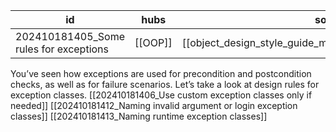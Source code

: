 
| id                                     | hubs    | source                                                     |
| -------------------------------------- | ------- | ---------------------------------------------------------- |
| 202410181405_Some rules for exceptions | [[OOP]] | [[object_design_style_guide_matthias_noback.pdf#page=163]] |
You’ve seen how exceptions are used for precondition and postcondition checks, as well as for failure scenarios. Let’s take a look at design rules for exception classes.
[[202410181406_Use custom exception classes only if needed]]
[[202410181412_Naming invalid argument or login exception classes]]
[[202410181413_Naming runtime exception classes]]
